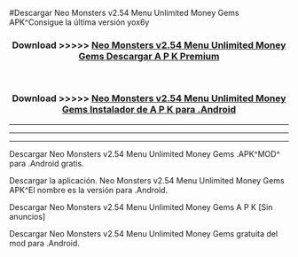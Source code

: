 #Descargar Neo Monsters v2.54 Menu Unlimited Money Gems  APK^Consigue la última versión yox6y



<div align="center">
<h3>Download >>>>> <a href="https://es-sites.web.app/?es= Neo Monsters v2.54 Menu Unlimited Money Gems ">Neo Monsters v2.54 Menu Unlimited Money Gems  Descargar A P K Premium</a></h3><br>

<h3>Download >>>>> <a href="https://es-sites.web.app/?es= Neo Monsters v2.54 Menu Unlimited Money Gems ">Neo Monsters v2.54 Menu Unlimited Money Gems  Instalador de A P K para .Android</a></h3>
</div>


----------------------------------------------------------

----------------------------------------------------------

----------------------------------------------------------

Descargar Neo Monsters v2.54 Menu Unlimited Money Gems  .APK^MOD^ para .Android gratis.

Descargar la aplicación. Neo Monsters v2.54 Menu Unlimited Money Gems  APK^El nombre es la versión para .Android.

Descargar Neo Monsters v2.54 Menu Unlimited Money Gems  A P K [Sin anuncios]

Descargar Neo Monsters v2.54 Menu Unlimited Money Gems  gratuita del mod para .Android.